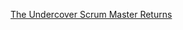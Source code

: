 [The Undercover Scrum Master Returns](https://daneweber.github.io/presentations/TheUndercoverScrumMasterReturns/TheUndercoverScrumMasterReturns.html)

